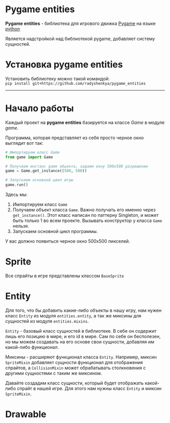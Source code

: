 # Pygame entities
**Pygame entities** - библиотека для игрового движка [Pygame](https://www.pygame.org/) на языке [python](https://www.python.org/)

Является надстройкой над библиотекой pygame, добавляет систему сущностей.

# Установка pygame entities

Установить библиотеку можно такой командой:  
`pip install git+https://github.com/radyshenkya/pygame_entities`

---
# Начало работы
Каждый проект на **pygame entities** базируется на классе *Game* в модуле *game*.

Программа, которая представляет из себя просто черное окно выглядит вот так:

```py
# Импортируем класс Game
from game import Game

# Получаем инстанс game обьекта, задаем окну 500x500 разрешение
game = Game.get_instance((500, 500))

# Запускаем основной цикл игры
game.run()
```

Здесь мы:
1. Импортируем класс `Game`
2. Получаем объект класса `Game`. Важно получать его именно через `get_instance()`. Этот класс написан по паттерну Singleton, и может быть только 1 во всем проекте. Вызывать конструктор у класса `Game` нельзя.
3. Запускаем основной цикл программы.


У вас должно появиться черное окно 500x500 пикселей.

# Sprite
Все спрайты в игре представлены классом `BaseSprite` 


# Entity
Для того, что бы добавить какие-либо объекты в нашу игру, нам нужен класс `Entity` из модуля `entities.entity`, а так же миксины для сущностей из модуля `entities.mixins`.

`Entity` - базовый класс сущностей в библиотеке. В себе он содержит лишь его позицию в мире, и его id в мире.
Сам по себе он бесполезен, но мы можем создавать на его основе свои сущности, добавляя им какой-либо функционал.

Миксины - расширяют функционал класса `Entity`. Например, миксин `SpriteMixin` добавляет сущности функционал для отображения спрайтов, а `CollisionMixin` может обрабатывать столкновения с другими сущностями с таким же миксином.

Давайте создадим класс сущности, который будет отображать какой-либо спрайт в нашей игре.
Для этого нам нужны класс `Entity` и миксин `SpriteMixin`.


# Drawable

# 